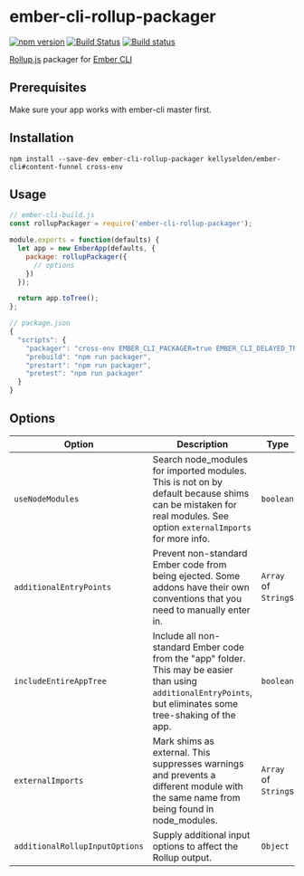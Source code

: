 # ember-cli-rollup-packager

[![npm version](https://badge.fury.io/js/ember-cli-rollup-packager.svg)](https://badge.fury.io/js/ember-cli-rollup-packager)
[![Build Status](https://travis-ci.org/kellyselden/ember-cli-rollup-packager.svg?branch=master)](https://travis-ci.org/kellyselden/ember-cli-rollup-packager)
[![Build status](https://ci.appveyor.com/api/projects/status/5pn7be6cvog1dg7e/branch/master?svg=true)](https://ci.appveyor.com/project/kellyselden/ember-cli-rollup-packager/branch/master)

[Rollup.js](https://rollupjs.org) packager for [Ember CLI](https://ember-cli.com)

## Prerequisites

Make sure your app works with ember-cli master first.

## Installation

```
npm install --save-dev ember-cli-rollup-packager kellyselden/ember-cli#content-funnel cross-env
```

## Usage

```js
// ember-cli-build.js
const rollupPackager = require('ember-cli-rollup-packager');

module.exports = function(defaults) {
  let app = new EmberApp(defaults, {
    package: rollupPackager({
      // options
    })
  });

  return app.toTree();
};
```

```js
// package.json
{
  "scripts": {
    "packager": "cross-env EMBER_CLI_PACKAGER=true EMBER_CLI_DELAYED_TRANSPILATION=true",
    "prebuild": "npm run packager",
    "prestart": "npm run packager",
    "pretest": "npm run packager"
  }
}
```

## Options

| Option | Description | Type | Examples | Default |
|---|---|---|---|---|
| `useNodeModules` | Search node_modules for imported modules. This is not on by default because shims can be mistaken for real modules. See option `externalImports` for more info. | `boolean` | | `false` |
| `additionalEntryPoints` | Prevent non-standard Ember code from being ejected. Some addons have their own conventions that you need to manually enter in. | `Array` of `String`s | `['app-tree-output/custom-file.js']` | `[]` |
| `includeEntireAppTree` | Include all non-standard Ember code from the "app" folder. This may be easier than using `additionalEntryPoints`, but eliminates some tree-shaking of the app. | `boolean` | | `false` |
| `externalImports` | Mark shims as external. This suppresses warnings and prevents a different module with the same name from being found in node_modules. | `Array` of `String`s | `['pretender']` | `[]` |
| `additionalRollupInputOptions` | Supply additional input options to affect the Rollup output. | `Object` | `{ treeshake: { pureExternalModules: true } }` | `{}` |
